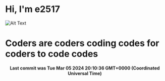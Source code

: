 # Hi, I'm e2517

![Alt Text](https://github.com/E2517/e2517/blob/master/images/background.gif)

# Coders are coders coding codes for coders to code codes

<h4 align="center">Last commit was Tue Mar 05 2024 20:10:36 GMT+0000 (Coordinated Universal Time)</h4>
